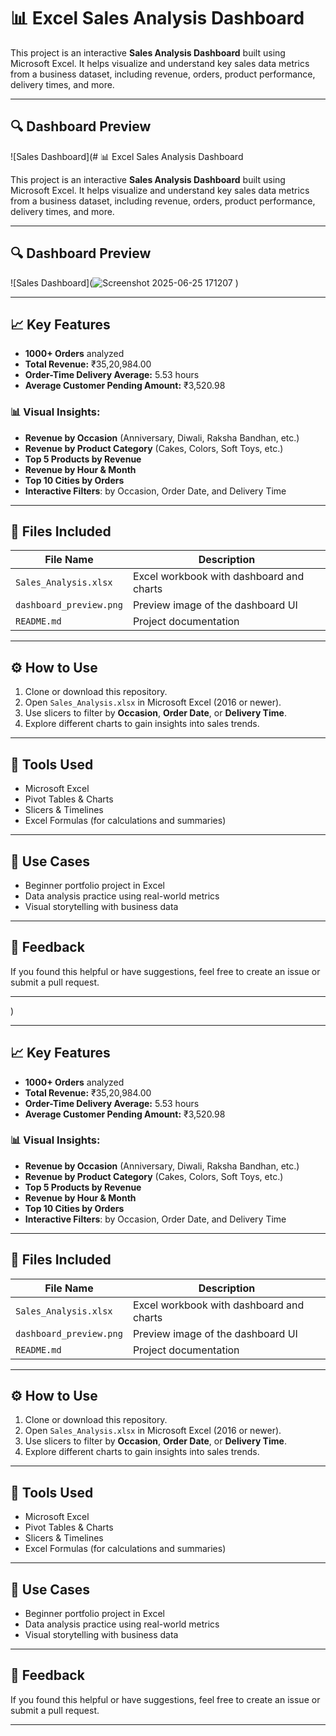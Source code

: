 # 📊 Excel Sales Analysis Dashboard

This project is an interactive **Sales Analysis Dashboard** built using Microsoft Excel. It helps visualize and understand key sales data metrics from a business dataset, including revenue, orders, product performance, delivery times, and more.

---

## 🔍 Dashboard Preview

![Sales Dashboard](# 📊 Excel Sales Analysis Dashboard

This project is an interactive **Sales Analysis Dashboard** built using Microsoft Excel. It helps visualize and understand key sales data metrics from a business dataset, including revenue, orders, product performance, delivery times, and more.

---

## 🔍 Dashboard Preview

![Sales Dashboard](![Screenshot 2025-06-25 171207](https://github.com/user-attachments/assets/0a4981a0-7ad7-485e-a1a4-facd031ccee4)
)

---

## 📈 Key Features

- **1000+ Orders** analyzed
- **Total Revenue:** ₹35,20,984.00
- **Order-Time Delivery Average:** 5.53 hours
- **Average Customer Pending Amount:** ₹3,520.98

### 📊 Visual Insights:
- **Revenue by Occasion** (Anniversary, Diwali, Raksha Bandhan, etc.)
- **Revenue by Product Category** (Cakes, Colors, Soft Toys, etc.)
- **Top 5 Products by Revenue**
- **Revenue by Hour & Month**
- **Top 10 Cities by Orders**
- **Interactive Filters**: by Occasion, Order Date, and Delivery Time

---

## 📁 Files Included

| File Name             | Description                                |
|----------------------|--------------------------------------------|
| `Sales_Analysis.xlsx` | Excel workbook with dashboard and charts   |
| `dashboard_preview.png` | Preview image of the dashboard UI        |
| `README.md`           | Project documentation                      |

---

## ⚙️ How to Use

1. Clone or download this repository.
2. Open `Sales_Analysis.xlsx` in Microsoft Excel (2016 or newer).
3. Use slicers to filter by **Occasion**, **Order Date**, or **Delivery Time**.
4. Explore different charts to gain insights into sales trends.

---

## 🧰 Tools Used

- Microsoft Excel
- Pivot Tables & Charts
- Slicers & Timelines
- Excel Formulas (for calculations and summaries)

---

## 📌 Use Cases

- Beginner portfolio project in Excel
- Data analysis practice using real-world metrics
- Visual storytelling with business data

---

## 💬 Feedback

If you found this helpful or have suggestions, feel free to create an issue or submit a pull request.

---

)

---

## 📈 Key Features

- **1000+ Orders** analyzed
- **Total Revenue:** ₹35,20,984.00
- **Order-Time Delivery Average:** 5.53 hours
- **Average Customer Pending Amount:** ₹3,520.98

### 📊 Visual Insights:
- **Revenue by Occasion** (Anniversary, Diwali, Raksha Bandhan, etc.)
- **Revenue by Product Category** (Cakes, Colors, Soft Toys, etc.)
- **Top 5 Products by Revenue**
- **Revenue by Hour & Month**
- **Top 10 Cities by Orders**
- **Interactive Filters**: by Occasion, Order Date, and Delivery Time

---

## 📁 Files Included

| File Name             | Description                                |
|----------------------|--------------------------------------------|
| `Sales_Analysis.xlsx` | Excel workbook with dashboard and charts   |
| `dashboard_preview.png` | Preview image of the dashboard UI        |
| `README.md`           | Project documentation                      |

---

## ⚙️ How to Use

1. Clone or download this repository.
2. Open `Sales_Analysis.xlsx` in Microsoft Excel (2016 or newer).
3. Use slicers to filter by **Occasion**, **Order Date**, or **Delivery Time**.
4. Explore different charts to gain insights into sales trends.

---

## 🧰 Tools Used

- Microsoft Excel
- Pivot Tables & Charts
- Slicers & Timelines
- Excel Formulas (for calculations and summaries)

---

## 📌 Use Cases

- Beginner portfolio project in Excel
- Data analysis practice using real-world metrics
- Visual storytelling with business data

---

## 💬 Feedback

If you found this helpful or have suggestions, feel free to create an issue or submit a pull request.

---

